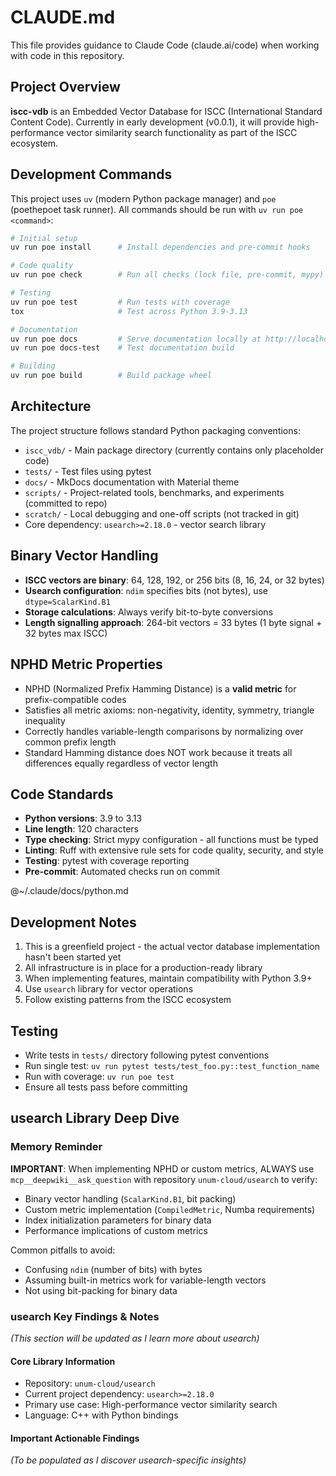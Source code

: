 # CLAUDE.md

This file provides guidance to Claude Code (claude.ai/code) when working with code in this repository.

## Project Overview

**iscc-vdb** is an Embedded Vector Database for ISCC (International Standard Content Code). Currently in early
development (v0.0.1), it will provide high-performance vector similarity search functionality as part of the
ISCC ecosystem.

## Development Commands

This project uses `uv` (modern Python package manager) and `poe` (poethepoet task runner). All commands should
be run with `uv run poe <command>`:

```bash
# Initial setup
uv run poe install      # Install dependencies and pre-commit hooks

# Code quality
uv run poe check        # Run all checks (lock file, pre-commit, mypy)

# Testing
uv run poe test         # Run tests with coverage
tox                     # Test across Python 3.9-3.13

# Documentation
uv run poe docs         # Serve documentation locally at http://localhost:8000
uv run poe docs-test    # Test documentation build

# Building
uv run poe build        # Build package wheel
```

## Architecture

The project structure follows standard Python packaging conventions:

- `iscc_vdb/` - Main package directory (currently contains only placeholder code)
- `tests/` - Test files using pytest
- `docs/` - MkDocs documentation with Material theme
- `scripts/` - Project-related tools, benchmarks, and experiments (committed to repo)
- `scratch/` - Local debugging and one-off scripts (not tracked in git)
- Core dependency: `usearch>=2.18.0` - vector search library

## Binary Vector Handling

- **ISCC vectors are binary**: 64, 128, 192, or 256 bits (8, 16, 24, or 32 bytes)
- **Usearch configuration**: `ndim` specifies bits (not bytes), use `dtype=ScalarKind.B1`
- **Storage calculations**: Always verify bit-to-byte conversions
- **Length signalling approach**: 264-bit vectors = 33 bytes (1 byte signal + 32 bytes max ISCC)

## NPHD Metric Properties

- NPHD (Normalized Prefix Hamming Distance) is a **valid metric** for prefix-compatible codes
- Satisfies all metric axioms: non-negativity, identity, symmetry, triangle inequality
- Correctly handles variable-length comparisons by normalizing over common prefix length
- Standard Hamming distance does NOT work because it treats all differences equally regardless of vector length

## Code Standards

- **Python versions**: 3.9 to 3.13
- **Line length**: 120 characters
- **Type checking**: Strict mypy configuration - all functions must be typed
- **Linting**: Ruff with extensive rule sets for code quality, security, and style
- **Testing**: pytest with coverage reporting
- **Pre-commit**: Automated checks run on commit

@~/.claude/docs/python.md

## Development Notes

1. This is a greenfield project - the actual vector database implementation hasn't been started yet
2. All infrastructure is in place for a production-ready library
3. When implementing features, maintain compatibility with Python 3.9+
4. Use `usearch` library for vector operations
5. Follow existing patterns from the ISCC ecosystem

## Testing

- Write tests in `tests/` directory following pytest conventions
- Run single test: `uv run pytest tests/test_foo.py::test_function_name`
- Run with coverage: `uv run poe test`
- Ensure all tests pass before committing

## usearch Library Deep Dive

### Memory Reminder

**IMPORTANT**: When implementing NPHD or custom metrics, ALWAYS use `mcp__deepwiki__ask_question` with
repository `unum-cloud/usearch` to verify:

- Binary vector handling (`ScalarKind.B1`, bit packing)
- Custom metric implementation (`CompiledMetric`, Numba requirements)
- Index initialization parameters for binary data
- Performance implications of custom metrics

Common pitfalls to avoid:

- Confusing `ndim` (number of bits) with bytes
- Assuming built-in metrics work for variable-length vectors
- Not using bit-packing for binary data

### usearch Key Findings & Notes

*(This section will be updated as I learn more about usearch)*

#### Core Library Information

- Repository: `unum-cloud/usearch`
- Current project dependency: `usearch>=2.18.0`
- Primary use case: High-performance vector similarity search
- Language: C++ with Python bindings

#### Important Actionable Findings

*(To be populated as I discover usearch-specific insights)*
